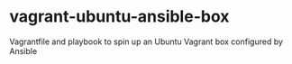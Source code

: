 # vagrant-ubuntu-ansible-box
Vagrantfile and playbook to spin up an Ubuntu Vagrant box configured by Ansible
